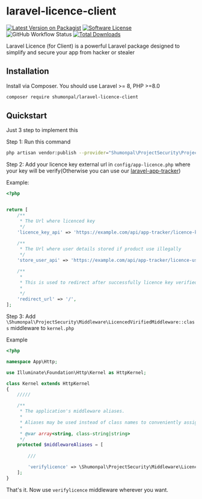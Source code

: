 # laravel-licence-client

<div class="filament-hidden">

[![Latest Version on Packagist](https://img.shields.io/packagist/v/pxlrbt/filament-excel.svg?include_prereleases)](https://packagist.org/packages/pxlrbt/filament-excel)
[![Software License](https://img.shields.io/badge/license-MIT-brightgreen.svg)](LICENSE.md)
![GitHub Workflow Status](https://img.shields.io/github/actions/workflow/status/pxlrbt/filament-excel/code-style.yml?branch=main&label=Code%20style&style=flat-square)
[![Total Downloads](https://img.shields.io/packagist/dt/pxlrbt/filament-excel.svg)](https://packagist.org/packages/pxlrbt/filament-excel)

</div>

Laravel Licence (for Client) is a powerful Laravel package designed to simplify and secure your app from hacker or stealer


## Installation

Install via Composer. You should use Laravel >= 8, PHP >=8.0

```bash
composer require shumonpal/laravel-licence-client
```

## Quickstart

Just 3 step to implement this

Step 1: Run this command
```bash
php artisan vendor:publish --provider="Shumonpal\ProjectSecurity\ProjectSecurityServiceProvider" --tag="app-licence-config"
```

Step 2: Add your licence key external url in `config/app-licence.php` where your key will be verify(Otherwise you can use our [laravel-app-tracker](https://packagist.org/packages/shumonpal/laravel-app-tracker))

Example:

```php
<?php


return [
    /**
     * The Url where licenced key  
     */
    'licence_key_api' => 'https://example.com/api/app-tracker/licence-key-verify',
    
    /**
     * The Url where user details stored if product use illegally
     */
    'store_user_api' => 'https://example.com/api/app-tracker/licence-users',

    /**
     * 
     * This is used to redirect after successfully licence key verified.
     *
     */
    'redirect_url' => '/',
];
```

Step 3: Add `\Shumonpal\ProjectSecurity\Middleware\LicencedVirifiedMiddleware::class` middleware to `kernel.php`

Example

```php
<?php

namespace App\Http;

use Illuminate\Foundation\Http\Kernel as HttpKernel;

class Kernel extends HttpKernel
{
    /////

    /**
     * The application's middleware aliases.
     *
     * Aliases may be used instead of class names to conveniently assign middleware to routes and groups.
     *
     * @var array<string, class-string|string>
     */
    protected $middlewareAliases = [
        
        ///

        'verifylicence' => \Shumonpal\ProjectSecurity\Middleware\LicencedVirifiedMiddleware::class,
    ];
}

```
That's it. Now use `verifylicence` middleware wherever you want.


